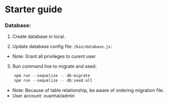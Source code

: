 <h1>Starter guide</h1>
<h3>Database:</h3>

1. Create database in local.

2. Update database config file: `/bin/database.js`:
- Note: Grant all privileges to curent user 

3. Run command line to migrate and seed:

```js
    npm run --sequelize -- db:migrate 
    npm run --sequelize -- db:seed:all
```

- Note: Because of table relationship, be aware of ordering migration file.
- User account: xuanhai/admin